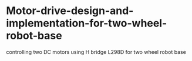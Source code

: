 # Motor-drive-design-and-implementation-for-two-wheel-robot-base
controlling two DC motors using H bridge L298D for two wheel robot base
